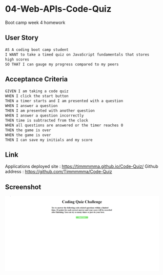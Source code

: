 # 04-Web-APIs-Code-Quiz
Boot camp week 4 homework

## User Story

```
AS A coding boot camp student
I WANT to take a timed quiz on JavaScript fundamentals that stores high scores
SO THAT I can gauge my progress compared to my peers
```

## Acceptance Criteria

```
GIVEN I am taking a code quiz
WHEN I click the start button
THEN a timer starts and I am presented with a question
WHEN I answer a question
THEN I am presented with another question
WHEN I answer a question incorrectly
THEN time is subtracted from the clock
WHEN all questions are answered or the timer reaches 0
THEN the game is over
WHEN the game is over
THEN I can save my initials and my score
```

## Link
Applications deployed site : https://timmmmma.github.io/Code-Quiz/
Github address : https://github.com/Timmmmma/Code-Quiz

## Screenshot
![image](https://github.com/Timmmmma/04-Web-APIs-Code-Quiz/blob/main/assets/image/Code%20Quiz.png)
